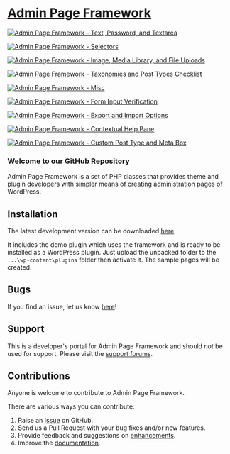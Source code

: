 # [Admin Page Framework](http://wordpress.org/plugins/admin-page-framework/) #

[![Admin Page Framework - Text, Password, and Textarea](https://lh3.googleusercontent.com/-yOvkGL-66O8/UpGkdtWTAUI/AAAAAAAABak/rOXgreTXm-A/s600/admin_page_framework_v2.1.4.png)](https://lh3.googleusercontent.com/-yOvkGL-66O8/UpGkdtWTAUI/AAAAAAAABak/rOXgreTXm-A/s0/admin_page_framework_v2.1.4.png "Text, Password, and Textarea")

[![Admin Page Framework - Selectors](https://lh4.googleusercontent.com/-P0RF0dGZFHo/UpGprGzqSKI/AAAAAAAABb0/_gSdd0hw8PU/s288/admin_page_framework_v2.1.4_selectors.png)](https://lh4.googleusercontent.com/-P0RF0dGZFHo/UpGprGzqSKI/AAAAAAAABb0/_gSdd0hw8PU/s0/admin_page_framework_v2.1.4_selectors.png "Selectors")

[![Admin Page Framework - Image, Media Library, and File Uploads](https://lh3.googleusercontent.com/-f4QUK8jeJMY/UpGppdoIM2I/AAAAAAAABbQ/TWQiWhpkc0o/s288/admin_page_framework_v2.1.4_files.png)](https://lh3.googleusercontent.com/-f4QUK8jeJMY/UpGppdoIM2I/AAAAAAAABbQ/TWQiWhpkc0o/s0/admin_page_framework_v2.1.4_files.png "Files - Image, Media Library, Uploads")

[![Admin Page Framework - Taxonomies and Post Types Checklist](https://lh3.googleusercontent.com/-T9kVq2V9Uis/UpGppZasxVI/AAAAAAAABbE/_Q0Bb1iBtD0/s288/admin_page_framework_v2.1.4_checklist.png)](https://lh3.googleusercontent.com/-T9kVq2V9Uis/UpGppZasxVI/AAAAAAAABbE/_Q0Bb1iBtD0/s0/admin_page_framework_v2.1.4_checklist.png "Checklist - Taxonomies, Post Types")

[![Admin Page Framework - Misc](https://lh5.googleusercontent.com/-S7FA5ERk8YU/UpGpqWyCz9I/AAAAAAAABbo/uaSayGALgDA/s288/admin_page_framework_v2.1.4_misc.png)](https://lh5.googleusercontent.com/-S7FA5ERk8YU/UpGpqWyCz9I/AAAAAAAABbo/uaSayGALgDA/s0/admin_page_framework_v2.1.4_misc.png "Date Picker, Color Picker, Link Buttons")

[![Admin Page Framework - Form Input Verification](https://lh4.googleusercontent.com/-YH9_phFrg80/UpGprNdConI/AAAAAAAABbw/254C2DCqqUA/s288/admin_page_framework_v2.1.4_verification.png)](https://lh4.googleusercontent.com/-YH9_phFrg80/UpGprNdConI/AAAAAAAABbw/254C2DCqqUA/s0/admin_page_framework_v2.1.4_verification.png "Form Input Verification")

[![Admin Page Framework - Export and Import Options](https://lh4.googleusercontent.com/-W1ZalO3OjJI/UpGppS5xAbI/AAAAAAAABbM/3JzefO6snZ4/s288/admin_page_framework_v2.1.4_export_and_import.png)](https://lh4.googleusercontent.com/-W1ZalO3OjJI/UpGppS5xAbI/AAAAAAAABbM/3JzefO6snZ4/s0/admin_page_framework_v2.1.4_export_and_import.png "Export and Import Options")

[![Admin Page Framework - Contextual Help Pane](https://lh3.googleusercontent.com/-5JqO4RmvSHw/UpGpqNGZacI/AAAAAAAABbY/OlErWQXTmJg/s288/admin_page_framework_v2.1.4_help_pane.png)](https://lh3.googleusercontent.com/-5JqO4RmvSHw/UpGpqNGZacI/AAAAAAAABbY/OlErWQXTmJg/s/admin_page_framework_v2.1.4_help_pane.png "Contextual Help Pane")

[![Admin Page Framework - Custom Post Type and Meta Box](https://lh6.googleusercontent.com/-e15sSujnoL4/UpGpqWnbLII/AAAAAAAABbg/mSBYMf5e5t8/s288/admin_page_framework_v2.1.4_post_type_and_meta_box.png)](https://lh6.googleusercontent.com/-e15sSujnoL4/UpGpqWnbLII/AAAAAAAABbg/mSBYMf5e5t8/s288/admin_page_framework_v2.1.4_post_type_and_meta_box.png "Custom Post Type and Meta Box")

### Welcome to our GitHub Repository

Admin Page Framework is a set of PHP classes that provides theme and plugin developers with simpler means of creating administration pages of WordPress.

## Installation ##

The latest development version can be downloaded [here](https://github.com/michaeluno/admin-page-framework/archive/master.zip).

It includes the demo plugin which uses the framework and is ready to be installed as a WordPress plugin. Just upload the unpacked folder to the `...\wp-content\plugins` folder then activate it. The sample pages will be created.

## Bugs ##
If you find an issue, let us know [here](https://github.com/michaeluno/admin-page-framework/issues)!

## Support ##
This is a developer's portal for Admin Page Framework and should _not_ be used for support. Please visit the [support forums](http://wordpress.org/support/plugin/admin-page-framework).

## Contributions ##
Anyone is welcome to contribute to Admin Page Framework.

There are various ways you can contribute:

1. Raise an [Issue](https://github.com/michaeluno/admin-page-framework/issues) on GitHub.
2. Send us a Pull Request with your bug fixes and/or new features.
3. Provide feedback and suggestions on [enhancements](https://github.com/michaeluno/admin-page-framework/issues?direction=desc&labels=Enhancement&page=1&sort=created&state=open).
4. Improve the [documentation](https://github.com/michaeluno/admin-page-framework/blob/master/documentation_guideline.md).